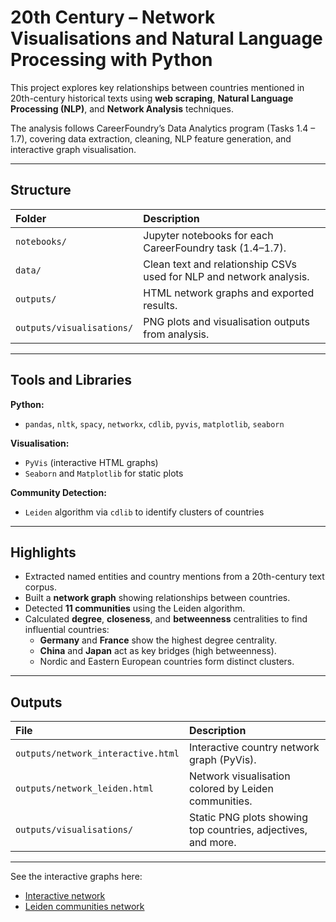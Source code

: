 #  20th Century – Network Visualisations and Natural Language Processing with Python

This project explores key relationships between countries mentioned in 20th-century historical texts using **web scraping**, **Natural Language Processing (NLP)**, and **Network Analysis** techniques.

The analysis follows CareerFoundry’s Data Analytics program (Tasks 1.4 – 1.7), covering data extraction, cleaning, NLP feature generation, and interactive graph visualisation.

---

## Structure

| Folder | Description |
|:--|:--|
| `notebooks/` | Jupyter notebooks for each CareerFoundry task (1.4–1.7). |
| `data/` | Clean text and relationship CSVs used for NLP and network analysis. |
| `outputs/` | HTML network graphs and exported results. |
| `outputs/visualisations/` | PNG plots and visualisation outputs from analysis. |

---

## Tools and Libraries

**Python:**
- `pandas`, `nltk`, `spacy`, `networkx`, `cdlib`, `pyvis`, `matplotlib`, `seaborn`

**Visualisation:**
- `PyVis` (interactive HTML graphs)  
- `Seaborn` and `Matplotlib` for static plots  

**Community Detection:**
- `Leiden` algorithm via `cdlib` to identify clusters of countries

---

## Highlights

- Extracted named entities and country mentions from a 20th-century text corpus.
- Built a **network graph** showing relationships between countries.
- Detected **11 communities** using the Leiden algorithm.
- Calculated **degree**, **closeness**, and **betweenness** centralities to find influential countries:
  - **Germany** and **France** show the highest degree centrality.
  - **China** and **Japan** act as key bridges (high betweenness).
  - Nordic and Eastern European countries form distinct clusters.

---

## Outputs

| File | Description |
|:--|:--|
| `outputs/network_interactive.html` | Interactive country network graph (PyVis). |
| `outputs/network_leiden.html` | Network visualisation colored by Leiden communities. |
| `outputs/visualisations/` | Static PNG plots showing top countries, adjectives, and more. |

---

See the interactive graphs here:

- [Interactive network](outputs/network_interactive.html)
- [Leiden communities network](outputs/network_leiden.html)







